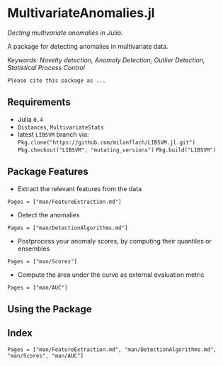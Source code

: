 # MultivariateAnomalies.jl 

*Decting multivariate anomalies in Julia.*

A package for detecting anomalies in multivariate data.

*Keywords: Novelty detection, Anomaly Detection, Outlier Detection, Statistical Process Control*

    Please cite this package as ...

## Requirements

- Julia `0.4`
- `Distances`, `MultivariateStats`
-  latest `LIBSVM` branch via:
`Pkg.clone("https://github.com/milanflach/LIBSVM.jl.git")`
`Pkg.checkout("LIBSVM", "mutating_versions")`
`Pkg.build("LIBSVM")`

## Package Features

- Extract the relevant features from the data 
```@contents
Pages = ["man/FeatureExtraction.md"]
```
- Detect the anomalies
```@contents
Pages = ["man/DetectionAlgorithms.md"]
```
- Postprocess your anomaly scores, by computing their quantiles or ensembles
```@contents
Pages = ["man/Scores"]
```
- Compute the area under the curve as external evaluation metric
```@contents
Pages = ["man/AUC"]
```

## Using the Package



## Index

```@index
Pages = ["man/FeatureExtraction.md", "man/DetectionAlgorithms.md", "man/Scores", "man/AUC"]
```






